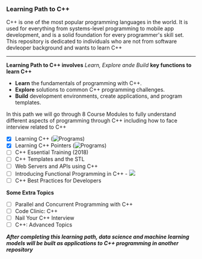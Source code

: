 ### Learning Path to C++

C++ is one of the most popular programming languages in the world. It is used for everything from systems-level programming to mobile app development, and is a solid foundation for every programmer's skill set. This repository is dedicated to individuals who are not from software devleoper background and wants to learn C++

--------------------------------------------------------------------------------------------------------------------------------------------------------------------

**Learning Path to C++ involves** *Learn, Explore ande Build* **key functions to learn C++**

  * **Learn** the fundamentals of programming with C++.
  * **Explore** solutions to common C++ programming challenges.
  * **Build** development environments, create applications, and program templates.

In this path we will go through 8 Course Modules to fully understand different aspects of programming through C++ including how to face interview related to C++

   - [x] Learning C++ (![Programs](https://github.com/worklifesg/Learning-Path-to-Cpp/tree/main/Course%201%20-%20Learning%20C%2B%2B))
   - [x] Learning C++ Pointers (![Programs](https://github.com/worklifesg/Learning-Path-to-Cpp/tree/main/Course%202%20-%20Learning%20C%2B%2B%20Pointers))
   - [ ] C++ Essential Training (2018) 
   - [ ] C++ Templates and the STL
   - [ ] Web Servers and APIs using C++
   - [ ] Introducing Functional Programming in C++ - ![](https://img.shields.io/badge/In_Progress-Jan_2021-yellow)
   - [ ] C++ Best Practices for Developers
   
**Some Extra Topics**

   - [ ] Parallel and Concurrent Programming with C++
   - [ ] Code Clinic: C++
   - [ ] Nail Your C++ Interview
   - [ ] C++: Advanced Topics

***After completing this learning path, data science and machine learning models will be built as applications to C++ programming in another repository***
